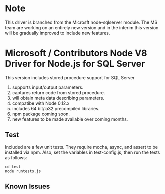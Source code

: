 # Note

This driver is branched from the Microsft node-sqlserver module. The MS team are working on an entirely new version and in the interim this version will be gradually improved to include new features.
# Microsoft / Contributors Node V8 Driver for Node.js for SQL Server

This version includes stored procedure support for SQL Server

1. supports input/output parameters.
2. captures return code from stored procedure.
3. will obtain meta data describing parameters.
4. compatibe with Node 0.12.x 
5. includes 64 bit/ia32 precompiled libraries.
6. npm package coming soon.
7. new features to be made available over coming months.

## Test

Included are a few unit tests.  They require mocha, async, and assert to be 
installed via npm.  Also, set the variables in test-config.js, then run the 
tests as follows:

    cd test
    node runtests.js

## Known Issues





